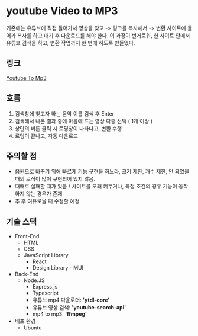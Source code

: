 # youtube Video to MP3

기존에는 유튜브에 직접 들어가서 영상을 찾고 -> 링크를 복사해서 -> 변환 사이트에 들어가 복사를 하고 대기 후 다운로드를 해야 한다.
이 과정이 번거로워, 한 사이트 안에서 유튜브 검색을 하고, 변환 작업까지 한 번에 하도록 만들었다.

## 링크
[Youtube To Mp3](https://youtubetomp3.sodiapp.com/)

## 흐름
1. 검색창에 찾고자 하는 음악 이름 검색 후 Enter
2. 검색해서 나온 결과 중에 마음에 드는 영상 다중 선택 ( 1개 이상 )
3. 상단의 버튼 클릭 시 로딩창이 나타나고, 변환 수행
4. 로딩이 끝나고, 자동 다운로드

## 주의할 점
 - 음원으로 바꾸기 위해 빠르게 기능 구현을 하느라, 크기 제한, 개수 제한, 안 되었을 때의 로직이 많이 구현되어 있지 않음.
 - 때때로 실패할 때가 있음 / 사이트를 오래 켜두거나, 특정 조건의 경우 기능이 동작하지 않는 경우가 존재
 - 추 후 여유로울 때 수정할 예정


## 기술 스택
 - Front-End
   - HTML
   - CSS
   - JavaScript Library
     - React
     - Design Library - MUI
 - Back-End
   - Node.JS
     - Express.js
     - Typescript
     - 유튜브 mp4 다운로더: **'ytdl-core'**
     - 유튜브 영상 검색: **'youtube-search-api'**
     - mp4 to mp3: **'ffmpeg'**
 - 배포 환경
   - Ubuntu
